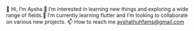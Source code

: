 👋 Hi, I’m Aysha.👀 I’m interested in learning new things and exploring a wide range of fields.🌱 I’m currently learning flutter and I’m looking to collaborate on various new projects. 📫 How to reach me ayshathuhfams@gmail.com

<!---
Aysha720/Aysha720 is a ✨ special ✨ repository because its `README.md` (this file) appears on your GitHub profile.
You can click the Preview link to take a look at your changes.
--->

